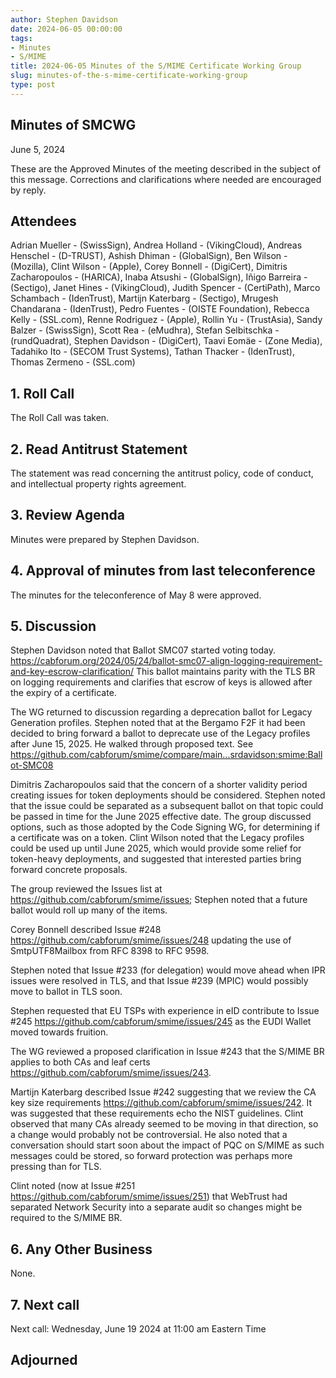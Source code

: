 ```yaml
---
author: Stephen Davidson
date: 2024-06-05 00:00:00
tags:
- Minutes
- S/MIME
title: 2024-06-05 Minutes of the S/MIME Certificate Working Group
slug: minutes-of-the-s-mime-certificate-working-group
type: post
---
```

## Minutes of SMCWG

June 5, 2024

These are the Approved Minutes of the meeting described in the subject of this message. Corrections and clarifications where needed are encouraged by reply.

## Attendees

Adrian Mueller - (SwissSign), Andrea Holland - (VikingCloud), Andreas Henschel - (D-TRUST), Ashish Dhiman - (GlobalSign), Ben Wilson - (Mozilla), Clint Wilson - (Apple), Corey Bonnell - (DigiCert), Dimitris Zacharopoulos - (HARICA), Inaba Atsushi - (GlobalSign), Iñigo Barreira - (Sectigo), Janet Hines - (VikingCloud), Judith Spencer - (CertiPath), Marco Schambach - (IdenTrust), Martijn Katerbarg - (Sectigo), Mrugesh Chandarana - (IdenTrust), Pedro Fuentes - (OISTE Foundation), Rebecca Kelly - (SSL.com), Renne Rodriguez - (Apple), Rollin Yu - (TrustAsia), Sandy Balzer - (SwissSign), Scott Rea - (eMudhra), Stefan Selbitschka - (rundQuadrat), Stephen Davidson - (DigiCert), Taavi Eomäe - (Zone Media), Tadahiko Ito - (SECOM Trust Systems), Tathan Thacker - (IdenTrust), Thomas Zermeno - (SSL.com)

## 1. Roll Call

The Roll Call was taken.

## 2. Read Antitrust Statement

The statement was read concerning the antitrust policy, code of conduct, and intellectual property rights agreement.

## 3. Review Agenda

Minutes were prepared by Stephen Davidson.

## 4. Approval of minutes from last teleconference

The minutes for the teleconference of May 8 were approved.

## 5. Discussion

Stephen Davidson noted that Ballot SMC07 started voting today. https://cabforum.org/2024/05/24/ballot-smc07-align-logging-requirement-and-key-escrow-clarification/   This ballot maintains parity with the TLS BR on logging requirements and clarifies that escrow of keys is allowed after the expiry of a certificate.

The WG returned to discussion regarding a deprecation ballot for Legacy Generation profiles. Stephen noted that at the Bergamo F2F it had been decided to bring forward a ballot to deprecate use of the Legacy profiles after June 15, 2025.  He walked through proposed text.  See https://github.com/cabforum/smime/compare/main...srdavidson:smime:Ballot-SMC08 

Dimitris Zacharopoulos said that the concern of a shorter validity period creating issues for token deployments should be considered. Stephen noted that the issue could be separated as a subsequent ballot on that topic could be passed in time for the June 2025 effective date.  The group discussed options, such as those adopted by the Code Signing WG, for determining if a certificate was on a token.  Clint Wilson noted that the Legacy profiles could be used up until June 2025, which would provide some relief for token-heavy deployments, and suggested that interested parties bring forward concrete proposals.

The group reviewed the Issues list at https://github.com/cabforum/smime/issues; Stephen noted that a future ballot would roll up many of the items.

Corey Bonnell described Issue #248 https://github.com/cabforum/smime/issues/248 updating the use of SmtpUTF8Mailbox from RFC 8398 to RFC 9598.

Stephen noted that Issue #233 (for delegation) would move ahead when IPR issues were resolved in TLS, and that Issue #239 (MPIC) would possibly move to ballot in TLS soon.

Stephen requested that EU TSPs with experience in eID contribute to Issue #245 https://github.com/cabforum/smime/issues/245 as the EUDI Wallet moved towards fruition.

The WG reviewed a proposed clarification in Issue #243 that the S/MIME BR applies to both CAs and leaf certs https://github.com/cabforum/smime/issues/243.

Martijn Katerbarg described Issue #242 suggesting that we review the CA key size requirements https://github.com/cabforum/smime/issues/242. It was suggested that these requirements echo the NIST guidelines.  Clint observed that many CAs already seemed to be moving in that direction, so a change would probably not be controversial.  He also noted that a conversation should start soon about the impact of PQC on S/MIME as such messages could be stored, so forward protection was perhaps more pressing than for TLS.  

Clint noted (now at Issue #251 https://github.com/cabforum/smime/issues/251) that WebTrust had separated Network Security into a separate audit so changes might be required to the S/MIME BR.

## 6. Any Other Business

None.

## 7. Next call

Next call: Wednesday, June 19 2024 at 11:00 am Eastern Time

## Adjourned
